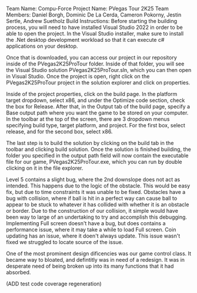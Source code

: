 Team Name: Compu-Force
Project Name: PVegas Tour 2K25
Team Members: Daniel Borgh, Dominic De La Cerda, Cameron Pokorny, Jestin Sertle, Andrew Suetholz
Build Instructions: Before starting the building process, you will need to have installed Visual Studio 2022 in order to be able to open the project. In the Visual Studio installer, make sure to install the .Net desktop development workload so that it can execute c# applications on your desktop.

Once that is downloaded, you can access our project in our repository inside of the PVegas2K25ProTour folder. Inside of that folder, you will see the Visual Studio solution PVegas2K25ProTour.sln, which you can then open in Visual Studio. Once the project is open, right click on the PVegas2K25ProTour project in the solution explorer and click on properties.

Inside of the project properties, click on the build page. In the platform target dropdown, select x86, and under the Optimize code section, check the box for Release. After that, in the Output tab of the build page, specify a Base output path where you want the game to be stored on your computer. In the toolbar at the top of the screen, there are 3 dropdown menus specifying build type, target platform, and project. For the first box, select release, and for the second box, select x86. 

The last step is to build the solution by clicking on the build tab in the toolbar and clicking build solution. Once the solution is finished building, the folder you specified in the output path field will now contain the executable file for our game, PVegas2K25ProTour.exe, which you can run by double clicking on it in the file explorer.

Level 5 contains a slight bug, where the 2nd downslope does not act as intended. This happens due to the logic of the obstacle. This would be easy fix, but due to time constraints it was unable to be fixed.
Obstacles have a bug with collision, where if ball is hit in a perfect way can cause ball to appear to be stuck to whatever it has collided with whether it is an obstacle or border. Due to the construction of our collision, it simple would have been way to large of an undertaking to try and accomplish this debugging. Implementing Full screen doesn't have a bug, but does contains a performance issue, where it may take a while to load Full screen. Coin updating has an issue, where it doen't always update. This issue wasn't fixed we struggled to locate source of the issue.

One of the most prominent design dificencies was our game control class. It became way to bloated, and defintitly was in need of a redesign. It was in desperate need of being broken up into its many functions that it had absorbed. 

(ADD test code coverage regeneration)
